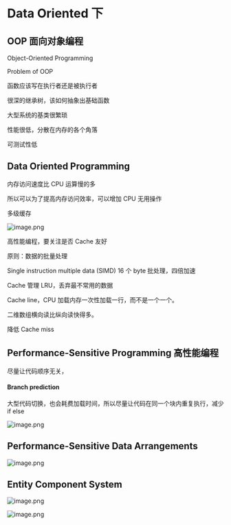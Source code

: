 # Data Oriented 下

## OOP 面向对象编程

Object-Oriented Programming

Problem of OOP

函数应该写在执行者还是被执行者

很深的继承树，该如何抽象出基础函数

大型系统的基类很繁琐

性能很低，分散在内存的各个角落

可测试性低

## Data Oriented Programming

内存访问速度比 CPU 运算慢的多

所以可以为了提高内存访问效率，可以增加 CPU 无用操作

多级缓存

![image.png](memory-cache.png)

高性能编程，要关注是否 Cache 友好

原则：数据的批量处理

Single instruction multiple data (SIMD) 16 个 byte 批处理，四倍加速

Cache 管理 LRU，丢弃最不常用的数据

Cache line，CPU 加载内存一次性加载一行，而不是一个一个。

二维数组横向读比纵向读快得多。

降低 Cache miss

## Performance-Sensitive Programming 高性能编程

尽量让代码顺序无关，

#### Branch prediction

大型代码切换，也会耗费加载时间，所以尽量让代码在同一个块内重复执行，减少 if else

![image.png](existential-processing.png)

## Performance-Sensitive Data Arrangements

![image.png](aos-soa.png)

## Entity Component System

![image.png](ecs.png)

![image.png](cpu-operation.png)
